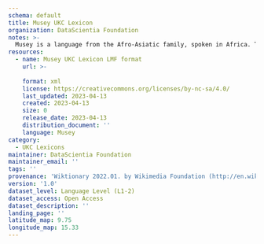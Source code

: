 ```yaml
---
schema: default
title: Musey UKC Lexicon
organization: DataScientia Foundation
notes: >-
  Musey is a language from the Afro-Asiatic family, spoken in Africa. The UKC Lexicon of Musey is represented as a lexico-semantic network. It consists of words, word senses, synsets, as well as sense-level and synset-level relationships.
resources:
  - name: Musey UKC Lexicon LMF format
    url: >-
      
    format: xml
    license: https://creativecommons.org/licenses/by-nc-sa/4.0/
    last_updated: 2023-04-13
    created: 2023-04-13
    size: 0
    release_date: 2023-04-13
    distribution_document: ''
    language: Musey
category:
  - UKC Lexicons
maintainer: DataScientia Foundation
maintainer_email: ''
tags: ''
provenance: 'Wiktionary 2022.01. by Wikimedia Foundation (http://en.wiktionary.org); Princeton WordNet 2.1 by Princeton University (https://wordnet.princeton.edu)'
version: '1.0'
dataset_level: Language Level (L1-2)
dataset_access: Open Access
dataset_description: ''
landing_page: ''
latitude_map: 9.75
longitude_map: 15.33
---
```

